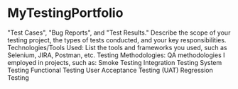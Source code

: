 # MyTestingPortfolio
"Test Cases", "Bug Reports", and "Test Results." 
 Describe the scope of your testing project, the types of tests conducted, and your key responsibilities.
Technologies/Tools Used: List the tools and frameworks you used, such as Selenium, JIRA, Postman, etc.
Testing Methodologies:  QA methodologies I employed in projects, such as:
Smoke Testing
Integration Testing
System Testing
Functional Testing
User Acceptance Testing (UAT)
Regression Testing
